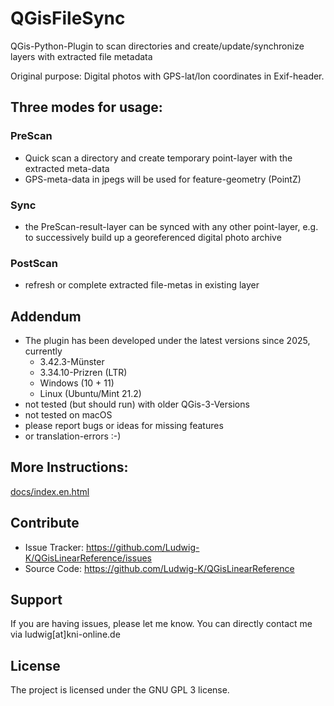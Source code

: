 # QGisFileSync #

QGis-Python-Plugin to scan directories and create/update/synchronize layers with extracted file metadata


Original purpose:
Digital photos with GPS-lat/lon coordinates in Exif-header.

## Three modes for usage: ##

### PreScan ###
- Quick scan a directory and create temporary point-layer with the extracted meta-data
- GPS-meta-data in jpegs will be used for feature-geometry (PointZ)

### Sync ###
- the PreScan-result-layer can be synced with any other point-layer, e.g. to successively build up a georeferenced digital photo archive

### PostScan ###
- refresh or complete extracted file-metas in existing layer

## Addendum ##
- The plugin has been developed under the latest versions since 2025, currently
  - 3.42.3-Münster
  - 3.34.10-Prizren (LTR)
  - Windows (10 + 11)
  - Linux (Ubuntu/Mint 21.2)
- not tested (but should run) with older QGis-3-Versions
- not tested on macOS
- please report bugs or ideas for missing features 
- or translation-errors :-)



## More Instructions: ##
[docs/index.en.html](https://htmlpreview.github.io/?https://github.com/Ludwig-K/QGisLinearReference/blob/main/docs/index.en.html)


## Contribute ##
- Issue Tracker: https://github.com/Ludwig-K/QGisLinearReference/issues
- Source Code: https://github.com/Ludwig-K/QGisLinearReference

## Support ##
If you are having issues, please let me know.
You can directly contact me via ludwig[at]kni-online.de

## License ##
The project is licensed under the GNU GPL 3 license.
